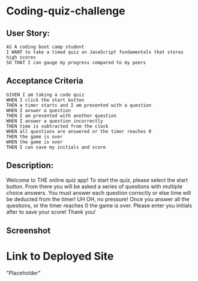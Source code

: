 # Coding-quiz-challenge

## User Story:
```
AS A coding boot camp student
I WANT to take a timed quiz on JavaScript fundamentals that stores high scores
SO THAT I can gauge my progress compared to my peers
```

## Acceptance Criteria
```
GIVEN I am taking a code quiz
WHEN I click the start button
THEN a timer starts and I am presented with a question
WHEN I answer a question
THEN I am presented with another question
WHEN I answer a question incorrectly
THEN time is subtracted from the clock
WHEN all questions are answered or the timer reaches 0
THEN the game is over
WHEN the game is over
THEN I can save my initials and score
```

## Description:

Welcome to THE online quiz app! To start the quiz, please select the start button. From there you will be asked a series of questions with multiple choice answers. You must answer each question correctly or else time will be deducted from the timer! UH OH, no pressure! Once you answer all the questions, or the timer reaches 0 the game is over. Please enter you initials after to save your score! Thank you!

## Screenshot 

<!--![Alt text](Picture-goes-here)-->

# Link to Deployed Site
"Placeholder"

